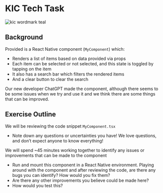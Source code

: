 # KIC Tech Task

![kic wordmark teal](https://cdn.keepitcleaner.com.au/rebuild/admin/temp/2023/1/1674084619351.png)

## Background

Provided is a React Native component (`MyComponent`) which:

- Renders a list of items based on data provided via props
- Each item can be selected or not selected, and this state is toggled by tapping on the item
- It also has a search bar which filters the rendered items
- And a clear button to clear the search

Our new developer ChatGPT made the component, although there seems to be some issues when we try and use it and we think there are some things that can be improved.

## Exercise Outline

We will be reviewing the code snippet `MyComponent.tsx`

- Note down any questions or uncertainties you have! We love questions, and don’t expect anyone to know everything!

We will spend ~45 minutes working together to identify any issues or improvements that can be made to the component

- Run and mount this component in a React Native environment. Playing around with the component and after reviewing the code, are there any bugs you can identify? How would you fix them?
- Are there any other improvements you believe could be made here?
- How would you test this?
